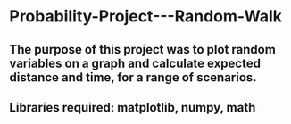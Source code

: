 # Probability-Project---Random-Walk
## The purpose of this project was to plot random variables on a graph and calculate expected distance and time, for a range of scenarios.
## Libraries required: matplotlib, numpy, math
